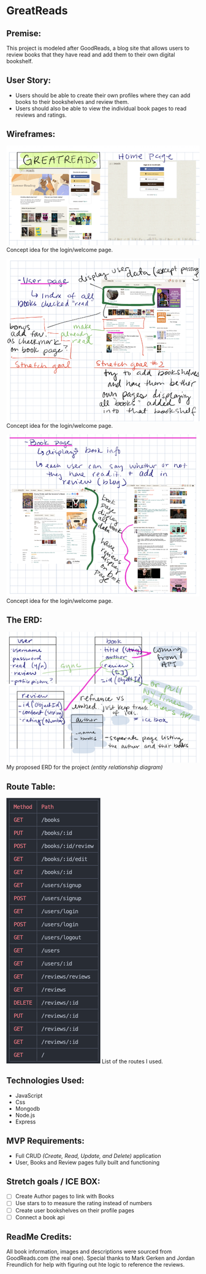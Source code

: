 # GreatReads

## Premise: 

This project is modeled after GoodReads, a blog site that allows users to review books that they have read and add them to their own digital bookshelf.


## User Story:

- Users should be able to create their own profiles where they can add books to their bookshelves and review them.
- Users should also be able to view the individual book pages to read reviews and ratings.


## Wireframes:
 
![Login Page](./img/wireframe-login.png)
Concept idea for the login/welcome page.

![User Page](./img/wireframe-user-page.png)
Concept idea for the login/welcome page.

![Book Page](./img/wireframe-book-page.png)
Concept idea for the login/welcome page.


## The ERD: 

![ERD](./img/erd.png)
My proposed ERD for the project *(entity relationship diagram)*


## Route Table:
 ![Route Table](./img/routes-path.png)
List of the routes I used.

## Technologies Used:
- JavaScript
- Css
- Mongodb
- Node.js
- Express


## MVP Requirements:
- Full CRUD *(Create, Read, Update, and Delete)* application
- User, Books and Review pages fully built and functioning

## Stretch goals / ICE BOX:
- [ ] Create Author pages to link with Books
- [ ] Use stars to to measure the rating instead of numbers
- [ ] Create user bookshelves on their profile pages
- [ ] Connect a book api 

## ReadMe Credits:
All book information, images and descriptions were sourced from GoodReads.com (the real one). Special thanks to Mark Gerken and Jordan Freundlich for help with figuring out hte logic to reference the reviews. 